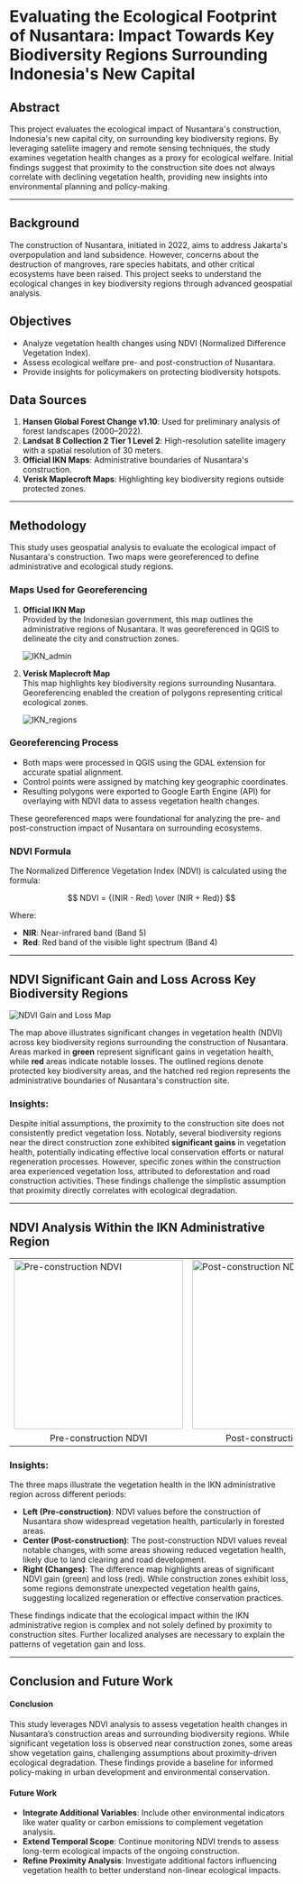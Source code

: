 # Evaluating the Ecological Footprint of Nusantara: Impact Towards Key Biodiversity Regions Surrounding Indonesia's New Capital

## Abstract
This project evaluates the ecological impact of Nusantara's construction, Indonesia's new capital city, on surrounding key biodiversity regions. By leveraging satellite imagery and remote sensing techniques, the study examines vegetation health changes as a proxy for ecological welfare. Initial findings suggest that proximity to the construction site does not always correlate with declining vegetation health, providing new insights into environmental planning and policy-making.

---

## Background
The construction of Nusantara, initiated in 2022, aims to address Jakarta's overpopulation and land subsidence. However, concerns about the destruction of mangroves, rare species habitats, and other critical ecosystems have been raised. This project seeks to understand the ecological changes in key biodiversity regions through advanced geospatial analysis.

## Objectives
- Analyze vegetation health changes using NDVI (Normalized Difference Vegetation Index).
- Assess ecological welfare pre- and post-construction of Nusantara.
- Provide insights for policymakers on protecting biodiversity hotspots.

## Data Sources
1. **Hansen Global Forest Change v1.10**: Used for preliminary analysis of forest landscapes (2000–2022).
2. **Landsat 8 Collection 2 Tier 1 Level 2**: High-resolution satellite imagery with a spatial resolution of 30 meters.
3. **Official IKN Maps**: Administrative boundaries of Nusantara's construction.
4. **Verisk Maplecroft Maps**: Highlighting key biodiversity regions outside protected zones.

---
## Methodology

This study uses geospatial analysis to evaluate the ecological impact of Nusantara's construction. Two maps were georeferenced to define administrative and ecological study regions.

### Maps Used for Georeferencing

1. **Official IKN Map**  
   Provided by the Indonesian government, this map outlines the administrative regions of Nusantara. It was georeferenced in QGIS to delineate the city and construction zones.

   ![IKN_admin](assets/IKN_admin.png)

2. **Verisk Maplecroft Map**  
   This map highlights key biodiversity regions surrounding Nusantara. Georeferencing enabled the creation of polygons representing critical ecological zones.

   ![IKN_regions](assets/IKN_regions.png)

### Georeferencing Process

- Both maps were processed in QGIS using the GDAL extension for accurate spatial alignment.
- Control points were assigned by matching key geographic coordinates.
- Resulting polygons were exported to Google Earth Engine (API) for overlaying with NDVI data to assess vegetation health changes.

These georeferenced maps were foundational for analyzing the pre- and post-construction impact of Nusantara on surrounding ecosystems.

### NDVI Formula
The Normalized Difference Vegetation Index (NDVI) is calculated using the formula:

$$ NDVI = {(NIR - Red) \over (NIR + Red)} $$

Where:

- **NIR**: Near-infrared band (Band 5)  
- **Red**: Red band of the visible light spectrum (Band 4)

---

## NDVI Significant Gain and Loss Across Key Biodiversity Regions

![NDVI Gain and Loss Map](assets/NDVI_loss_gain.png)

The map above illustrates significant changes in vegetation health (NDVI) across key biodiversity regions surrounding the construction of Nusantara. Areas marked in **green** represent significant gains in vegetation health, while **red** areas indicate notable losses. The outlined regions denote protected key biodiversity areas, and the hatched red region represents the administrative boundaries of Nusantara's construction site.

### Insights:
Despite initial assumptions, the proximity to the construction site does not consistently predict vegetation loss. Notably, several biodiversity regions near the direct construction zone exhibited **significant gains** in vegetation health, potentially indicating effective local conservation efforts or natural regeneration processes. However, specific zones within the construction area experienced vegetation loss, attributed to deforestation and road construction activities. These findings challenge the simplistic assumption that proximity directly correlates with ecological degradation.

---

## NDVI Analysis Within the IKN Administrative Region

<table>
  <tr>
    <td><img src="assets/pre.png" alt="Pre-construction NDVI" width="300"/></td>
    <td><img src="assets/post.png" alt="Post-construction NDVI" width="300"/></td>
    <td><img src="assets/changes.png" alt="NDVI Changes" width="300"/></td>
  </tr>
  <tr>
    <td align="center">Pre-construction NDVI</td>
    <td align="center">Post-construction NDVI</td>
    <td align="center">NDVI Changes</td>
  </tr>
</table>

### Insights:
The three maps illustrate the vegetation health in the IKN administrative region across different periods:
- **Left (Pre-construction)**: NDVI values before the construction of Nusantara show widespread vegetation health, particularly in forested areas.
- **Center (Post-construction)**: The post-construction NDVI values reveal notable changes, with some areas showing reduced vegetation health, likely due to land clearing and road development.
- **Right (Changes)**: The difference map highlights areas of significant NDVI gain (green) and loss (red). While construction zones exhibit loss, some regions demonstrate unexpected vegetation health gains, suggesting localized regeneration or effective conservation practices.

These findings indicate that the ecological impact within the IKN administrative region is complex and not solely defined by proximity to construction sites. Further localized analyses are necessary to explain the patterns of vegetation gain and loss.

---
## Conclusion and Future Work


#### Conclusion
This study leverages NDVI analysis to assess vegetation health changes in Nusantara’s construction areas and surrounding biodiversity regions. While significant vegetation loss is observed near construction zones, some areas show vegetation gains, challenging assumptions about proximity-driven ecological degradation. These findings provide a baseline for informed policy-making in urban development and environmental conservation.


#### Future Work
- **Integrate Additional Variables**: Include other environmental indicators like water quality or carbon emissions to complement vegetation analysis.  
- **Extend Temporal Scope**: Continue monitoring NDVI trends to assess long-term ecological impacts of the ongoing construction.  
- **Refine Proximity Analysis**: Investigate additional factors influencing vegetation health to better understand non-linear ecological impacts.
